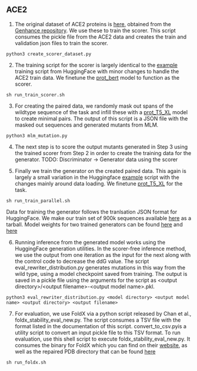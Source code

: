 ## ACE2

1. The original dataset of ACE2 proteins is [here](https://console.cloud.google.com/storage/browser/sfr-amadani-conference-data/genhance), obtained from the [Genhance repository](https://github.com/salesforce/genhance). We use these to train the scorer. This script consumes the pickle file from the ACE2 data and creates the train and validation json files to train the scorer. 
```
python3 create_scorer_dataset.py
```
2. The training script for the scorer is largely identical to the [example](https://github.com/huggingface/transformers/blob/main/examples/pytorch/text-classification/run_glue.py) training script from HuggingFace with minor changes to handle the ACE2 train data. We finetune the [prot\_bert](https://huggingface.co/Rostlab/prot_bert) model to function as the scorer.
```
sh run_train_scorer.sh
```
3. For creating the paired data, we randomly mask out spans of the wildtype sequence of the task and infill these with a [prot\_T5\_XL](https://huggingface.co/Rostlab/prot_t5_xxl_uniref50) model to create minimal pairs. The output of this script is a JSON file with the masked out sequences and generated mutants from MLM.
```
python3 mlm_mutation.py
```

4. The next step is to score the output mutants generated in Step 3 using the trained scorer from Step 2 in order to create the training data for the generator. TODO: Discriminator -> Generator data using the scorer

5. Finally we train the generator on the created paired data. This again is largely a small variation in the Huggingface [example](https://github.com/huggingface/transformers/blob/main/examples/pytorch/translation/run_translation.py) script with the changes mainly around data loading. We finetune [prot\_T5\_XL](https://huggingface.co/Rostlab/prot_t5_xxl_uniref50) for the task.  
```
sh run_train_parallel.sh
```
Data for training the generator follows the tranlsation JSON format for HuggingFace. We make our train set of 900k sequences available [here](https://drive.google.com/file/d/1ncnlRtrRkxfTB1L5Zs13hEsQxH-2bDqo/view?usp=drive_link) as a tarball. Model weights for two trained generators can be found [here](https://huggingface.co/vishakhpk/ice-ace2-checkpoint-2) and [here](https://huggingface.co/vishakhpk/ice-ace2-checkpoint-1)

6. Running inference from the generated model works using the HuggingFace generation utilities. In the scorer-free inference method, we use the output from one iteration as the input for the next along with the control code to decrease the ddG value. The script eval\_rewriter\_distribution.py generates mutations in this way from the wild type, using a model checkpoint saved from training. The output is saved in a pickle file using the arguments for the script as \<output directory\>/\<output filename\>-\<output model name\>.pkl. 
```
python3 eval_rewriter_distribution.py <model directory> <output model name> <output directory> <output filename>
```

7. For evaluation, we use FoldX via a python script released by Chan et al., foldx\_stability\_eval\_new.py.  The script consumes a TSV file with the format listed in the documentation of this script. convert\_to\_csv.pyis a utility script to convert an input pickle file to this TSV format. To run evaluation, use this shell script to execute foldx\_stability\_eval\_new.py. It consumes the binary for FoldX which you can find on their [website](https://foldxsuite.crg.eu/), as well as the repaired PDB directory that can be found [here](https://drive.google.com/file/d/1JhXU8Up_ubOFjia9eFB99U8YISxrtf5z/view?usp=sharing) 
```
sh run_foldx.sh
```
